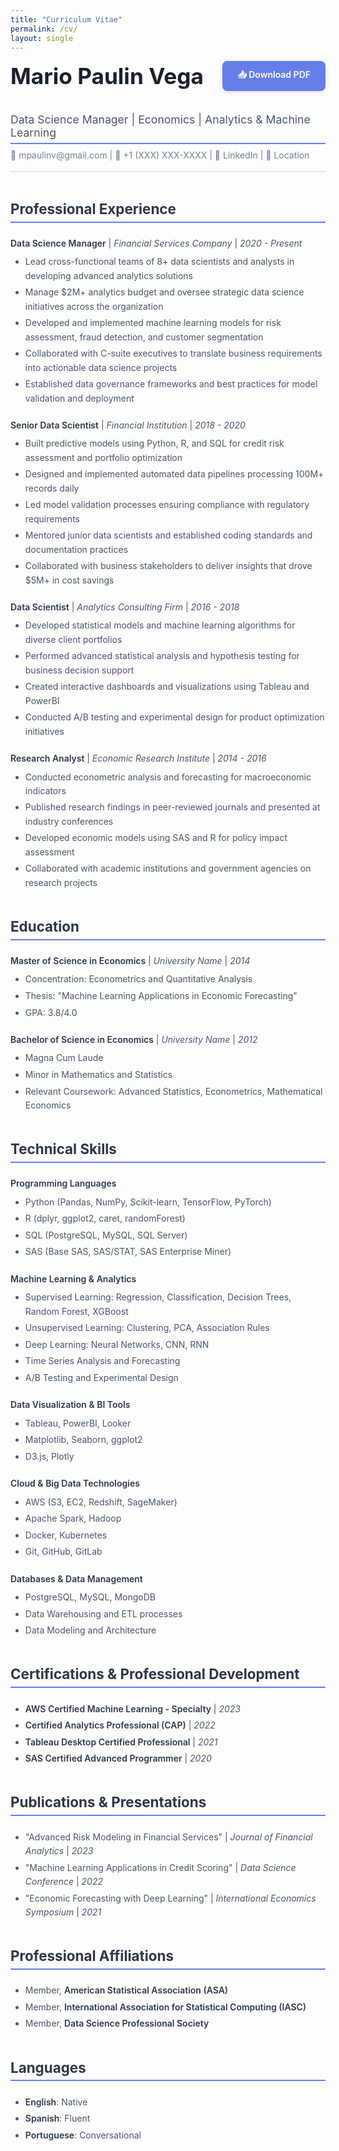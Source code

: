 ```yaml
---
title: "Curriculum Vitae"
permalink: /cv/
layout: single
---
```


<div style="display: flex; justify-content: space-between; align-items: center; margin-bottom: 2.5em; flex-wrap: wrap; gap: 1em;">
  <h1 style="margin: 0; font-size: 2.2rem; font-weight: 700; color: #1a202c;">Mario Paulin Vega</h1>
  <a href="/assets/files/mario-paulin-vega-cv.pdf" download style="background: #667eea; color: white; padding: 12px 24px; border-radius: 8px; text-decoration: none; font-weight: 600; box-shadow: 0 2px 8px rgba(102, 126, 234, 0.2); transition: all 0.3s ease;">
    📥 Download PDF
  </a>
</div>

<div style="border-bottom: 2px solid #e2e8f0; margin-bottom: 2em; padding-bottom: 1em;">
  <h2 style="color: #4a5568; font-size: 1.1rem; font-weight: 400; margin: 0;">Data Science Manager | Economics | Analytics & Machine Learning</h2>
  <p style="color: #718096; margin: 0.5em 0 0 0;">📧 mpaulinv@gmail.com | 📱 +1 (XXX) XXX-XXXX | 🔗 LinkedIn | 📍 Location</p>
</div>

## Professional Experience

**Data Science Manager** | *Financial Services Company* | *2020 - Present*
- Lead cross-functional teams of 8+ data scientists and analysts in developing advanced analytics solutions
- Manage $2M+ analytics budget and oversee strategic data science initiatives across the organization
- Developed and implemented machine learning models for risk assessment, fraud detection, and customer segmentation
- Collaborated with C-suite executives to translate business requirements into actionable data science projects
- Established data governance frameworks and best practices for model validation and deployment

**Senior Data Scientist** | *Financial Institution* | *2018 - 2020*
- Built predictive models using Python, R, and SQL for credit risk assessment and portfolio optimization
- Designed and implemented automated data pipelines processing 100M+ records daily
- Led model validation processes ensuring compliance with regulatory requirements
- Mentored junior data scientists and established coding standards and documentation practices
- Collaborated with business stakeholders to deliver insights that drove $5M+ in cost savings

**Data Scientist** | *Analytics Consulting Firm* | *2016 - 2018*
- Developed statistical models and machine learning algorithms for diverse client portfolios
- Performed advanced statistical analysis and hypothesis testing for business decision support
- Created interactive dashboards and visualizations using Tableau and PowerBI
- Conducted A/B testing and experimental design for product optimization initiatives

**Research Analyst** | *Economic Research Institute* | *2014 - 2016*
- Conducted econometric analysis and forecasting for macroeconomic indicators
- Published research findings in peer-reviewed journals and presented at industry conferences
- Developed economic models using SAS and R for policy impact assessment
- Collaborated with academic institutions and government agencies on research projects

## Education

**Master of Science in Economics** | *University Name* | *2014*
- Concentration: Econometrics and Quantitative Analysis
- Thesis: "Machine Learning Applications in Economic Forecasting"
- GPA: 3.8/4.0

**Bachelor of Science in Economics** | *University Name* | *2012*
- Magna Cum Laude
- Minor in Mathematics and Statistics
- Relevant Coursework: Advanced Statistics, Econometrics, Mathematical Economics

## Technical Skills

**Programming Languages**
- Python (Pandas, NumPy, Scikit-learn, TensorFlow, PyTorch)
- R (dplyr, ggplot2, caret, randomForest)
- SQL (PostgreSQL, MySQL, SQL Server)
- SAS (Base SAS, SAS/STAT, SAS Enterprise Miner)

**Machine Learning & Analytics**
- Supervised Learning: Regression, Classification, Decision Trees, Random Forest, XGBoost
- Unsupervised Learning: Clustering, PCA, Association Rules
- Deep Learning: Neural Networks, CNN, RNN
- Time Series Analysis and Forecasting
- A/B Testing and Experimental Design

**Data Visualization & BI Tools**
- Tableau, PowerBI, Looker
- Matplotlib, Seaborn, ggplot2
- D3.js, Plotly

**Cloud & Big Data Technologies**
- AWS (S3, EC2, Redshift, SageMaker)
- Apache Spark, Hadoop
- Docker, Kubernetes
- Git, GitHub, GitLab

**Databases & Data Management**
- PostgreSQL, MySQL, MongoDB
- Data Warehousing and ETL processes
- Data Modeling and Architecture

## Certifications & Professional Development

- **AWS Certified Machine Learning - Specialty** | *2023*
- **Certified Analytics Professional (CAP)** | *2022*
- **Tableau Desktop Certified Professional** | *2021*
- **SAS Certified Advanced Programmer** | *2020*

## Publications & Presentations

- "Advanced Risk Modeling in Financial Services" | *Journal of Financial Analytics* | *2023*
- "Machine Learning Applications in Credit Scoring" | *Data Science Conference* | *2022*
- "Economic Forecasting with Deep Learning" | *International Economics Symposium* | *2021*

## Professional Affiliations

- Member, **American Statistical Association (ASA)**
- Member, **International Association for Statistical Computing (IASC)**
- Member, **Data Science Professional Society**

## Languages

- **English**: Native
- **Spanish**: Fluent
- **Portuguese**: Conversational

<style>
/* Professional styling for CV */
h2 {
  color: #2d3748;
  font-size: 1.4rem;
  font-weight: 700;
  margin: 2em 0 1em 0;
  border-bottom: 2px solid #667eea;
  padding-bottom: 0.3em;
}

h3 {
  color: #4a5568;
  font-size: 1.1rem;
  font-weight: 600;
  margin: 1.5em 0 0.5em 0;
}

strong {
  color: #2d3748;
  font-weight: 600;
}

p, li {
  color: #4a5568;
  line-height: 1.6;
  margin-bottom: 0.5em;
}

ul {
  margin: 0.5em 0 1.5em 0;
}

li {
  margin-bottom: 0.3em;
}

/* Hover effect for download button */
a[download]:hover {
  background: #5a67d8 !important;
  transform: translateY(-2px);
  box-shadow: 0 4px 12px rgba(102, 126, 234, 0.3) !important;
}
</style>
